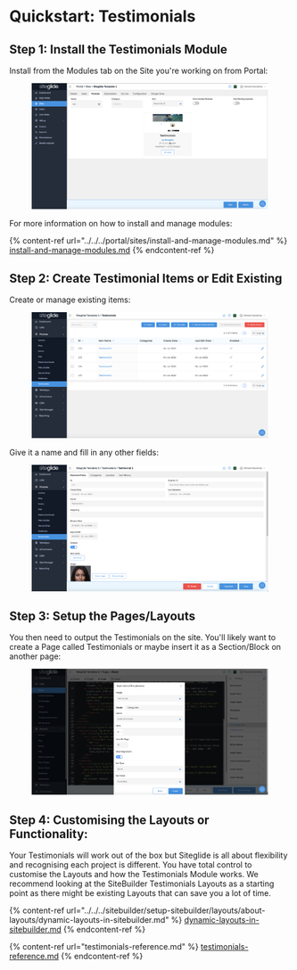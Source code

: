 # Quickstart: Testimonials

## Step 1: Install the Testimonials Module

Install from the Modules tab on the Site you're working on from Portal:

<figure><img src="../../../.gitbook/assets/Siteglide-Modules-Core-Testimonials-Install.png" alt=""><figcaption></figcaption></figure>

For more information on how to install and manage modules:

{% content-ref url="../../../portal/sites/install-and-manage-modules.md" %}
[install-and-manage-modules.md](../../../portal/sites/install-and-manage-modules.md)
{% endcontent-ref %}

## Step 2: Create Testimonial Items or Edit Existing

Create or manage existing items:

<figure><img src="../../../.gitbook/assets/Siteglide-Modules-Core-Testimonials-List.png" alt=""><figcaption></figcaption></figure>

Give it a name and fill in any other fields:

<figure><img src="../../../.gitbook/assets/Siteglide-Modules-Core-Testimonials-Create.png" alt=""><figcaption></figcaption></figure>

## Step 3: Setup the Pages/Layouts

You then need to output the Testimonials on the site. You'll likely want to create a Page called Testimonials or maybe insert it as a Section/Block on another page:

<figure><img src="../../../.gitbook/assets/Siteglide-Modules-Core-Testimonials-Insert.png" alt=""><figcaption></figcaption></figure>

## Step 4: Customising the Layouts or Functionality:

Your Testimonials will work out of the box but Siteglide is all about flexibility and recognising each project is different. You have total control to customise the Layouts and how the Testimonials Module works. We recommend looking at the SiteBuilder Testimonials Layouts as a starting point as there might be existing Layouts that can save you a lot of time.

{% content-ref url="../../../sitebuilder/setup-sitebuilder/layouts/about-layouts/dynamic-layouts-in-sitebuilder.md" %}
[dynamic-layouts-in-sitebuilder.md](../../../sitebuilder/setup-sitebuilder/layouts/about-layouts/dynamic-layouts-in-sitebuilder.md)
{% endcontent-ref %}

{% content-ref url="testimonials-reference.md" %}
[testimonials-reference.md](testimonials-reference.md)
{% endcontent-ref %}
